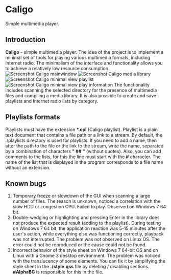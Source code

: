 <!--
SPDX-License-Identifier: LGPL-3.0-or-later
-->

# Caligo
Simple multimedia player.

## Introduction
<b>Caligo</b> - simple multimedia player. The idea of the project is to implement a minimal set of tools for playing various multimedia formats, including Internet radio. The minimalism of the interface and functionality allows you to achieve a relatively low resource consumption.
![Screenshot Caligo mainwindow](https://i.ibb.co/T4zp5SB/Main-Window.png)
![Screenshot Caligo media library](https://i.ibb.co/BzNyT6W/media-Library.png)
![Screenshot Caligo minimal view playlist](https://i.ibb.co/ZfkxXQ5/Hidden-Playlist.png)
![Screenshot Caligo minimal view play information](https://i.ibb.co/YWd3Jmx/Hidden-Info.png)
The functionality includes scanning the selected directory for the presence of multimedia files and compiling a media library. It is also possible to create and save playlists and Internet radio lists by category.

## Playlists formats
Playlists must have the extension <b>*.cpl</b> (Caligo playlist).
Playlist is a plain text document that contains a file path or a link to a stream. By default, the ./playlists directory is used for playlists. If you need to add a name, then after the path to the file or the link to the stream, write the name, separated by a combination of characters <b>" ## "</b> (without quotes). Also, you can add comments to the lists, for this the line must start with the <b>#</b> character. The name of the list that is displayed in the program corresponds to a file name without an extension.

## Known bugs
1. Temporary freeze or slowdown of the GUI when scanning a large number of files. The reason is unknown, noticed a correlation with the slow HDD or congestion CPU. Failed to play. Observed on Windows 7 64 bit.
2. Double-wedging or highlighting and pressing Enter in the library does not produce the expected result (adding to the playlist). During testing on Windows 7 64 bit, the application reaction was 5-15 minutes after the user's action, while everything else was functioning correctly, playback was not interrupted. The problem was not observed on Linux OS. The error could not be reproduced or the cause could not be found.
3. Incorrect behavior of the style sheet on Windows 7 64-bit OS and on Linux with a Gnome 3 desktop environment. The problem was noticed with the translucency of some elements. You can fix it by simplifying the style sheet in the <b>./style.qss</b> file by deleting / disabling sections. <b>#AlphaBG</b> is responsible for this in the file.
